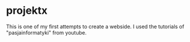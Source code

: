 # projektx
This is one of my first attempts to create a webside. I used the tutorials of "pasjainformatyki" from youtube. 
